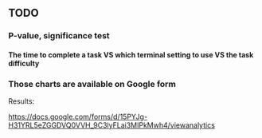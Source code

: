 ## TODO

### P-value, significance test

#### The time to complete a task VS which terminal setting to use VS the task difficulty


### Those charts are available on Google form
Results:

https://docs.google.com/forms/d/15PYJg-H31YRL5eZGGDVQ0VVH_9C3lyFLai3MIPkMwh4/viewanalytics

